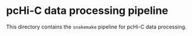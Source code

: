 # pcHi-C data processing pipeline

This directory contains the `snakemake` pipeline for pcHi-C data processing. 
